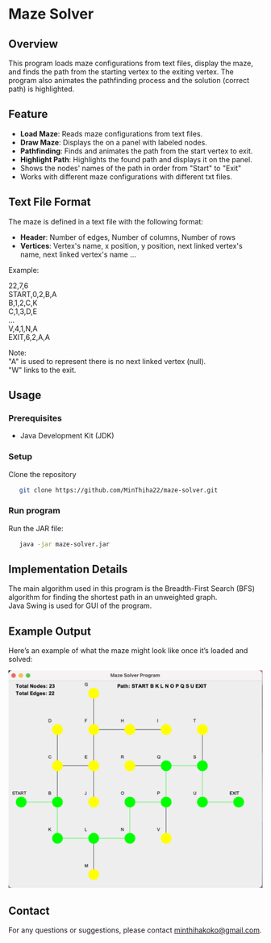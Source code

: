 # Maze Solver

## Overview

This program loads maze configurations from text files, display the maze, and finds the path from the starting vertex to the exiting vertex. The program also animates the pathfinding process and the solution (correct path) is highlighted.

## Feature

- **Load Maze**: Reads maze configurations from text files.
- **Draw Maze**: Displays the on a panel with labeled nodes.
- **Pathfinding**: Finds and animates the path from the start vertex to exit.
- **Highlight Path**: Highlights the found path and displays it on the panel.
- Shows the nodes' names of the path in order from "Start" to "Exit"
- Works with different maze configurations with different txt files.


## Text File Format

The maze is defined in a text file with the following format:

- **Header**: Number of edges, Number of columns, Number of rows
- **Vertices**: Vertex's name, x position, y position, next linked vertex's name, next linked vertex's name ...

Example:

22,7,6  
START,0,2,B,A  
B,1,2,C,K  
C,1,3,D,E  
...  
V,4,1,N,A  
EXIT,6,2,A,A

Note:   
"A" is used to represent there is no next linked vertex (null).  
"W" links to the exit.

## Usage

### Prerequisites

- Java Development Kit (JDK)

### Setup

Clone the repository
```bash
   git clone https://github.com/MinThiha22/maze-solver.git
```
### Run program 

Run the JAR file:
```bash
   java -jar maze-solver.jar
```

## Implementation Details

The main algorithm used in this program is the Breadth-First Search (BFS) algorithm for finding the shortest path in an unweighted graph. \
Java Swing is used for GUI of the program.

## Example Output

Here’s an example of what the maze might look like once it’s loaded and solved:

![example-output](assets/example-output.png)

## Contact

For any questions or suggestions, please contact minthihakoko@gmail.com.